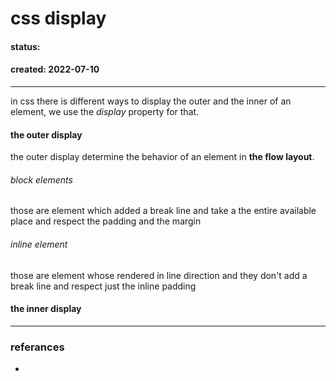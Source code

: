 # css display
#### status: 
#### created: 2022-07-10
---
in css there is different ways to display the outer and the inner of an element, we use the *display* property for that.

#### the outer display
the outer display determine the behavior of an element in **the flow layout**.
###### block elements
those are element which added a break line and take a the entire available place and respect the padding and the margin 
###### inline element 
those are element whose rendered in line direction and they don't add a break line and respect just the inline padding 

#### the inner display








---
### referances
- 
